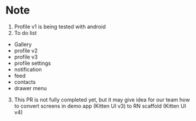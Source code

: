 # Note
1. Profile v1 is being tested with android
2. To do list
- Gallery
- profile v2
- profile v3
- profile settings
- notification
- feed
- contacts
- drawer menu
3. This PR is not fully completed yet, but it may give idea for our team how to convert screens in demo app (Kitten UI v3) to RN scaffold (Kitten UI v4)